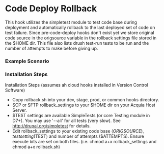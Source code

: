 # Code Deploy Rollback

This hook utilizes the simpletest module to test code base during deployment and automatically 
rollback to the last deployed set of code on test failure. Since pre-code-deploy hooks don't exist
yet we store original code source in the origsource variable in the rollback settings file stored in
the $HOME dir. This file also lists drush test-run tests to be run and the number of attempts to make 
before giving up. 

### Example Scenario

### Installation Steps


Installation Steps (assumes ah cloud hooks installed in Version Control Software)

* Copy rollback.sh into your dev, stage, prod, or common hooks directory.
* SCP or SFTP rollback_settings to your $HOME dir on your Acquia Host Server. 
* $TEST settings are available SimpleTests (or core Testing module in D7+). You may use '--all' for all tests (very slow). See http://drupal.org/simpletest for details.
* Edit rollback_settings to your existing code base ($ORIGSOURCE), test setting ($TEST) and number of attempts ($ATTEMPTS). Ensure execute bits are set on both files. (i.e. chmod a+x rollback_settings and chmod a+x rollback.sh)

  

